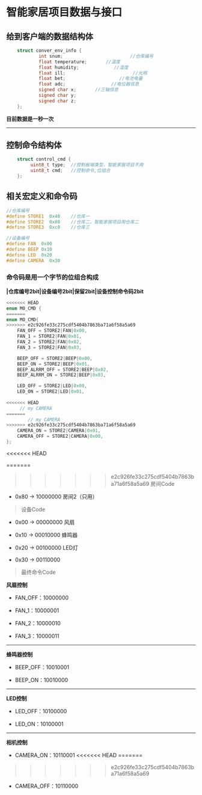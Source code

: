 # 智能家居项目数据与接口


## 给到客户端的数据结构体
```c
	struct conver_env_info {
			int snum;						  //仓库编号
			float temperature;		 //温度
			float humidity;			    //湿度
			float ill;						   //光照
			float bet;					  //电池电量
			float adc; 				   //电位器信息
			signed char x;		 //三轴信息
			signed char y;    
			signed char z;
	};
```
**目前数据是一秒一次**

------------

## 控制命令结构体

```C
	struct control_cmd {
		 uint8_t type;	//控制板端类型，智能家居项目不用
		 uint8_t cmd;	//控制命令,位组合
	};
```

## 相关宏定义和命令码
```C
//仓库编号
#define STORE1  0x40	//仓库一
#define STORE2  0x80	//仓库二，智能家居项目用仓库二
#define STORE3  0xc0	//仓库三

//设备编号
#define FAN  0x00
#define BEEP 0x10
#define LED  0x20
#define CAMERA  0x30

```
### 命令码是用一个字节的位组合构成

**|仓库编号2bit|设备编号2bit|保留2bit|设备控制命令码2bit**

```C
<<<<<<< HEAD
enum MO_CMD {
=======
enum MO_CMD{
>>>>>>> e2c926fe33c275cdf5404b7863ba71a6f58a5a69
    FAN_OFF = STORE2|FAN|0x00,
    FAN_1 = STORE2|FAN|0x01,
    FAN_2 = STORE2|FAN|0x02,
    FAN_3 = STORE2|FAN|0x03,

    BEEP_OFF = STORE2|BEEP|0x00,
    BEEP_ON = STORE2|BEEP|0x01,
    BEEP_ALRRM_OFF = STORE2|BEEP|0x02,
    BEEP_ALRRM_ON = STORE2|BEEP|0x03,

    LED_OFF = STORE2|LED|0x00,
    LED_ON = STORE2|LED|0x01,
    
<<<<<<< HEAD
     // my CAMERA
=======
        // my CAMERA
>>>>>>> e2c926fe33c275cdf5404b7863ba71a6f58a5a69
    CAMERA_ON = STORE2|CAMERA|0x01,
    CAMERA_OFF = STORE2|CAMERA|0x00,
};
```



<<<<<<< HEAD


=======
>>>>>>> e2c926fe33c275cdf5404b7863ba71a6f58a5a69
>房间Code

- 0x80 → 10000000 房间2（只用）



>设备Code

- 0x00 → 00000000 风扇

- 0x10 → 00010000 蜂鸣器

- 0x20 → 00100000 LED灯

- 0x30 → 00110000 



>最终命令Code

**风扇控制**

- FAN_OFF：10000000

- FAN_1：10000001

- FAN_2：10000010

- FAN_3：10000011

---

**蜂鸣器控制**

- BEEP_OFF：10010001

- BEEP_ON：10010000


--------

**LED控制**

- LED_OFF：10100000

- LED_ON：10100001

---

**相机控制**

- CAMERA_ON：10110001
<<<<<<< HEAD
=======

>>>>>>> e2c926fe33c275cdf5404b7863ba71a6f58a5a69
- CAMERA_OFF：10110000



